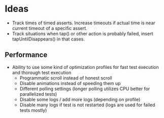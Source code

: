 # Ideas

* Track times of timed asserts. Increase timeouts if actual time is near current timeout of a specific assert.
* Track situations when tap() or other action is probably failed, insert tapUntilDisappears() in that cases.

## Performance

* Ability to use some kind of optimization profiles for fast test execution and thorough test execution
    * Programmatic scroll instead of honest scroll 
    * Disable animations instead of speeding them up
    * Different polling settings (longer polling utilizes CPU better for parallelized tests)
    * Disable some logs / add more logs (depending on profile)
    * Disable many logs if test is not restarted (logs are used for failed tests mostly)
